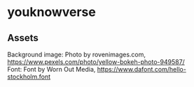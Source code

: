 # youknowverse

## Assets

Background image: Photo by rovenimages.com, https://www.pexels.com/photo/yellow-bokeh-photo-949587/  
Font: Font by Worn Out Media, https://www.dafont.com/hello-stockholm.font
